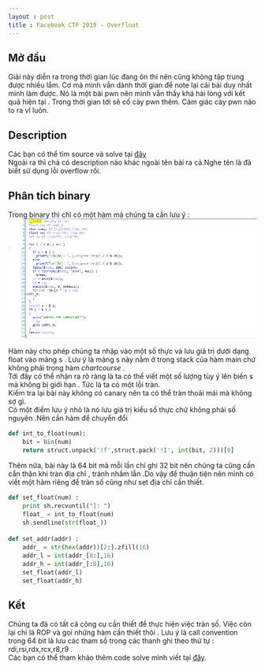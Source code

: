 ```yaml
---
layout : post
title : Facebook CTF 2019 - Overfloat
---
```


## Mở đầu
Giải này diễn ra trong thời gian lúc đang ôn thi nên cũng không tập trung được nhiều lắm. Cơ mà mình vẫn dành thời gian để note lại cái bài duy nhất
mình làm được. Nó là một bài pwn nên mình vẫn thấy khá hài lòng với kết quả hiện tại . Trong thời gian tới sẽ cố cày pwn thêm. Cảm giác cày pwn não to ra
vl luôn.  
## Description  
Các bạn có thể tìm source và solve tại [đây](https://github.com/kamithanthanh/kamithanthanh.github.io/tree/master/Pwnable/overfloat)  
Ngoài ra thì chả có description nào khác ngoài tên bài ra cả.Nghe tên là đã biết sử dụng lỗi overflow rồi.

## Phân tích binary  

Trong binary thì chỉ có một hàm mà chúng ta cần lưu ý : 
![hinh1](Pwnable/overfloat/img/hinh1.png)

Hàm này cho phép chúng ta nhập vào một số thực và lưu giá trị dưới dạng float vào mảng s . Lưu ý là mảng s này nằm ở trong stack của hàm main chứ
không phải trong hàm _chartcourse_ .  
Tới đây có thể nhận ra rõ ràng là ta có thể viết một số lượng tùy ý lên biến s mà không bị giới hạn . Tức là ta có một lỗi tràn.  
Kiểm tra lại bài này không có canary nên ta có thể tràn thoải mái mà không sợ gì.  
Có một điểm lưu ý nhỏ là nó lưu giá trị kiểu số thực chứ không phải số nguyên .Nên cần hàm để chuyển đổi  

```python
def int_to_float(num):
    bit = bin(num)
    return struct.unpack('!f',struct.pack('!I', int(bit, 2)))[0]
```

Thêm nữa, bài này là 64 bit mà mỗi lần chỉ ghi 32 bit nên chúng ta cũng cần cẩn thận khi tràn địa chỉ , tránh nhầm lẫn .Do vậy để thuận tiện nên
mình có viết một hàm riêng để tràn số cũng như set địa chỉ cần thiết.  
```python
def set_float(num) :
    print sh.recvuntil("]: ")
    float_ = int_to_float(num)
    sh.sendline(str(float_))

def set_addr(addr) :
    addr_ = str(hex(addr))[2:].zfill(16)
    addr_l = int(addr_[8:],16)
    addr_h = int(addr_[:8],16)
    set_float(addr_l)
    set_float(addr_h)
```

## Kết  
Chúng ta đã có tất cả công cụ cần thiết để thực hiện việc tràn số. Việc còn lại chỉ là ROP và gọi những hàm cần thiết thôi . Lưu ý là 
call convention trong 64 bit là lưu các tham số trong các thanh ghi theo thứ tự : rdi,rsi,rdx,rcx,r8,r9 .  
Các bạn có thể tham khảo thêm code solve mình viết tại [đây](https://github.com/kamithanthanh/kamithanthanh.github.io/tree/master/Pwnable/overfloat).
